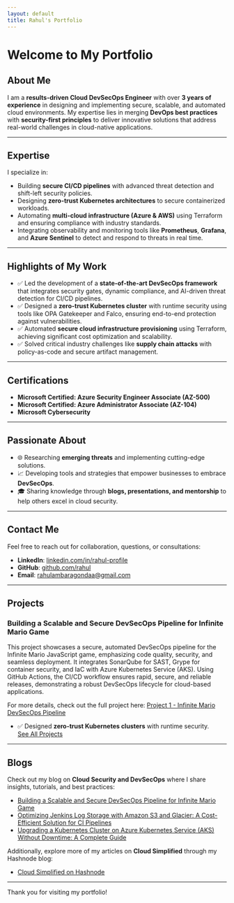 ```yaml
---
layout: default
title: Rahul's Portfolio
---
```


# Welcome to My Portfolio

## About Me
I am a **results-driven Cloud DevSecOps Engineer** with over **3 years of experience** in designing and implementing secure, scalable, and automated cloud environments. My expertise lies in merging **DevOps best practices** with **security-first principles** to deliver innovative solutions that address real-world challenges in cloud-native applications.

---

## Expertise
I specialize in:
- Building **secure CI/CD pipelines** with advanced threat detection and shift-left security policies.
- Designing **zero-trust Kubernetes architectures** to secure containerized workloads.
- Automating **multi-cloud infrastructure (Azure & AWS)** using Terraform and ensuring compliance with industry standards.
- Integrating observability and monitoring tools like **Prometheus**, **Grafana**, and **Azure Sentinel** to detect and respond to threats in real time.

---

## Highlights of My Work
- ✅ Led the development of a **state-of-the-art DevSecOps framework** that integrates security gates, dynamic compliance, and AI-driven threat detection for CI/CD pipelines.
- ✅ Designed a **zero-trust Kubernetes cluster** with runtime security using tools like OPA Gatekeeper and Falco, ensuring end-to-end protection against vulnerabilities.
- ✅ Automated **secure cloud infrastructure provisioning** using Terraform, achieving significant cost optimization and scalability.
- ✅ Solved critical industry challenges like **supply chain attacks** with policy-as-code and secure artifact management.

---

## Certifications
- **Microsoft Certified: Azure Security Engineer Associate (AZ-500)**
- **Microsoft Certified: Azure Administrator Associate (AZ-104)**
- **Microsoft Cybersecurity**

---

## Passionate About
- 🌐 Researching **emerging threats** and implementing cutting-edge solutions.
- 📈 Developing tools and strategies that empower businesses to embrace **DevSecOps**.
- 🎓 Sharing knowledge through **blogs, presentations, and mentorship** to help others excel in cloud security.

---

## Contact Me
Feel free to reach out for collaboration, questions, or consultations:
- **LinkedIn**: [linkedin.com/in/rahul-profile](https://www.linkedin.com/in/rahul-ambaragonda-79322127a/)
- **GitHub**: [github.com/rahul](https://github.com/dashboard)
- **Email**: rahulambaragondaa@gmail.com

---

## Projects

### Building a Scalable and Secure DevSecOps Pipeline for Infinite Mario Game

This project showcases a secure, automated DevSecOps pipeline for the Infinite Mario JavaScript game, emphasizing code quality, security, and seamless deployment. It integrates SonarQube for SAST, Grype for container security, and IaC with Azure Kubernetes Service (AKS). Using GitHub Actions, the CI/CD workflow ensures rapid, secure, and reliable releases, demonstrating a robust DevSecOps lifecycle for cloud-based applications.

 For more details, check out the full project here: [Project 1 - Infinite Mario DevSecOps Pipeline](https://github.com/RAHUL-AMBARAGONDA/Ulitimate-DevSecOps-Project.git)

- ✅ Designed **zero-trust Kubernetes clusters** with runtime security.  
[See All Projects](projects.md)

---

## Blogs
Check out my blog on **Cloud Security and DevSecOps** where I share insights, tutorials, and best practices:

- [Building a Scalable and Secure DevSecOps Pipeline for Infinite Mario Game](https://cloudsimplified.hashnode.dev/building-a-scalable-and-secure-devsecops-pipeline-for-infinite-mario-game)
- [Optimizing Jenkins Log Storage with Amazon S3 and Glacier: A Cost-Efficient Solution for CI Pipelines](https://cloudsimplified.hashnode.dev/optimizing-jenkins-log-storage-with-amazon-s3-and-glacier-a-cost-efficient-solution-for-ci-pipelines)
- [Upgrading a Kubernetes Cluster on Azure Kubernetes Service (AKS) Without Downtime: A Complete Guide](https://cloudsimplified.hashnode.dev/upgrading-a-kubernetes-cluster-on-aws-eks-without-downtime-a-complete-guide)

Additionally, explore more of my articles on **Cloud Simplified** through my Hashnode blog:
- [Cloud Simplified on Hashnode](https://cloudsimplified.hashnode.dev/)

---

Thank you for visiting my portfolio!
